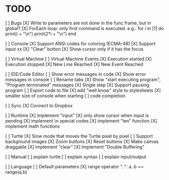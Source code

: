 TODO
====

[ ] Bugs
    [X] Write to parameters are not done in the func frame, but in global?
    [X] ForEach loop: only first command is executed. e.g.:
        for i in [1] do
          print(i + "\n")
          print(2*i + "\n")
        end

    
[ ] Console
    [X] Support ANSI codes for coloring (ECMA-48)
    [X] Support input                                                                                                                                                xx
    [X] "Clear" button
    [X] Show cursor only if it has the focus

[ ] Virtual Machine
    [ ] Virtual Machine Events
        [X] Execution started
        [X] Execution stopped
        [X] New Line Reached
        [X] New Event Reached

[ ] IDE/Code Editor
    [ ] Show error messages in code
    [X] Show error messages in console
    [ ] Rename tabs
    [X] Show "start executing program", "Program terminated" messages
    [X] Single step
    [X] Support pausing program
    [ ] Export code to file
    [X] add "well know" style to stylesheets
    [X] smaller size of console when starting
    [ ] code completion

[ ] Sync
    [X] Connect to Dropbox

[ ] Runtime
    [X] implement "input"
    [X] only show cursor when input is pending
    [X] implement \n special codes
    [X] implement "len" function
    [X] implement math functions

[ ] Turtle
    [X] Slow mode that moves the Turtle pixel by pixel
    [ ] Support background images
    [X] Zoom buttons
    [X] Reset buttons
    [X] Make canvas draggable
    [X] implement "clear"
    [X] Implement "Double Buffering"

[ ] Manual
    [ ] explain turtle
    [ ] explain syntax
    [ ] explain input/output

[ ] Language
    [ ] Default parameters
    [X] range operator "..":  a..b == range(a,b)
    

